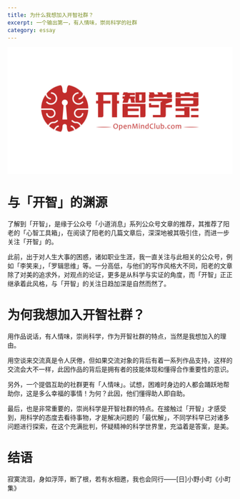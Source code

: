 ```yaml
---
title: 为什么我想加入开智社群？
excerpt: 一个输出第一，有人情味，崇尚科学的社群
category: essay
---
```


![开智学堂](/assets/images/openmindclub.jpg)

# 与「开智」的渊源

了解到「开智」，是缘于公众号「小道消息」系列公众号文章的推荐，其推荐了阳老的「心智工具箱」，在阅读了阳老的几篇文章后，深深地被其吸引住，而进一步关注「开智」的。

此前，出于对人生大事的困惑，诸如职业生涯，我一直关注与此相关的公众号，例如「李笑来」，「罗辑思维」等。一分高低，与他们的写作风格大不同，阳老的文章除了对美的追求外，对观点的论证，更多是从科学与实证的角度，而「开智」正正继承着此风格，与「开智」的关注日趋加深是自然而然了。

# 为何我想加入开智社群？

用作品说话，有人情味，崇尚科学，作为开智社群的特点，当然是我想加入的理由。

用空谈来交流真是令人厌倦，但如果交流对象的背后有着一系列作品支持，这样的交流会大不一样，此因作品的背后是拥有者的技能体现和懂得合作重要性的意识。

另外，一个提倡互助的社群更有「人情味」。试想，困难时身边的人都会踊跃地帮助你，这是多么幸福的事情！为何？此因，他们懂得助人即自助。

最后，也是非常重要的，崇尚科学是开智社群的特点。在接触过「开智」才感受到，用科学的态度去看待事物，才是解决问题的「最优解」，不同学科早已对诸多问题进行探索，在这个充满批判，怀疑精神的科学世界里，充溢着是答案，是美。

# 结语

寂寞流泪，身如浮萍，断了根，若有水相邀，我也会同行——[日]小野小町《小町集》